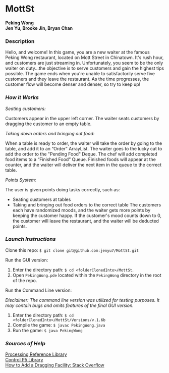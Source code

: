 # MottSt
**Peking Wong**<br>
**Jen Yu, Brooke Jin, Bryan Chan**

### Description

Hello, and welcome! In this game, you are a new waiter at the famous Peking Wong restaurant, located on Mott Street in Chinatown. It's rush hour, and customers are just streaming in. Unfortunately, you seem to be the only waiter on duty...the objective is to serve customers and gain the highest tips possible. The game ends when you're unable to satisfactorily serve five customers and they leave the restaurant. As the time progresses, the customer flow will become denser and denser, so try to keep up!


### _How it Works_

_Seating customers:_

Customers appear in the upper left corner. The waiter seats customers by dragging the customer to an empty table. 

_Taking down orders and bringing out food:_

When a table is ready to order, the waiter will take the order by going to the table, and add it to an “Order” ArrayList. The waiter goes to the lucky cat to add the order to the "Pending Food" Deque. 
The chef will add completed food items to a “Finished Food” Queue. Finished foods will appear at the counter, and the waiter will deliver the next item in the queue to the correct table. 

_Points System:_

The user is given points doing tasks correctly, such as: 
- Seating customers at tables
- Taking and bringing out food orders to the correct table
The customers each have randomized moods, and the waiter gets more points by keeping the customer happy. If the customer's mood counts down to 0, the customer will leave the restaurant, and the waiter will be deducted points.

### _Launch Instructions_

Clone this repo: ```$ git clone git@github.com:jenyu7/MottSt.git```

Run the GUI version: 
1. Enter the directory path: ```$ cd <folderClonedInto>/MottSt```.
2. Open ```PekingWong.pde``` located within the ```PekingWong``` directory in the root of the repo. 

Run the Command Line version: 

_Disclaimer: The command line version was utilized for testing purposes. It may contain bugs and omits features of the final GUI version._
1. Enter the directory path: ```$ cd <folderClonedInto>/MottSt/Versions/v.1.6b```
2. Compile the game: ```$ javac PekingWong.java```
3. Run the game: ```$ java PekingWong```

### _Sources of Help_

[Processing Reference Library](https://processing.org/reference/ "Processing Reference Library")<br>
[Control P5 Library](https://github.com/sojamo/controlp5 "Control P5 Library")<br>
[How to Add a Dragging Facility: Stack Overflow](https://stackoverflow.com/questions/22253554/processing-how-to-add-a-drag-facility-to-the-graphics "Dragging Facility")<br>


